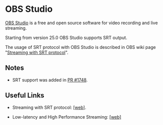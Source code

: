 # OBS Studio

[OBS Studio](https://obsproject.com/) is a free and open source software for video recording and live streaming.

Starting from version 25.0 OBS Studio supports SRT output.

The usage of SRT protocol with OBS Studio is described in OBS wiki page
"[Streaming with SRT protocol](https://obsproject.com/wiki/Streaming-With-SRT-Protocol)".


## Notes

- SRT support was added in [PR #1748](https://github.com/obsproject/obs-studio/pull/1748).

## Useful Links

- Streaming with SRT protocol: [[web]](https://obsproject.com/wiki/Streaming-With-SRT-Protocol).

- Low-latency and High Performance Streaming: [[web]](https://obsproject.com/forum/resources/low-latency-high-performance-x264-options-for-for-most-streaming-services-youtube-facebook.726/)
